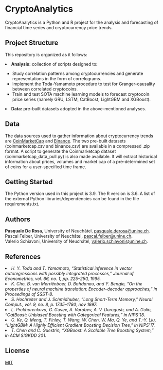 # CryptoAnalytics

CryptoAnalytics is a Python and R project for the analysis and forecasting of financial time series and cryptocurrency price trends.

## Project Structure
This repository is organized as it follows:
<li><b>Analysis:</b> collection of scripts designed to:</li>
<ul type = "square">
<li> Study correlation patterns among cryptocurrencies and generate representations in the form of correlograms.</li>
<li> Implement the Toda-Yamamoto procedure to test for Granger-causality between correlated cryptocoins.</li>
<li> Train and test SOTA machine learning models to forecast cryptocoin price series (namely GRU, LSTM, CatBoost, LightGBM and XGBoost).</li>
</ul>
<li><b>Data:</b> pre-built datasets adopted in the above-mentioned analyses. </li>

## Data
The data sources used to gather information about cryptocurrency trends are [CoinMarketCap](https://www.coinmarketcap.com/) and [Binance](https://www.binance.com/).
The two pre-built datasets (coinmarketcap.csv and binance.csv) are available in a compressed .zip format. A script to generate the Coinmarketcap dataset (coinmarketcap_data_pull.py) is also made available. It will extract historical information about prices, volumes and 
market cap of a pre-determined set of coins for a user-specified time frame.

## Getting Started
The Python version used in this project is 3.9. The R version is 3.6. A list of the external Python libraries/dependencies can be found in the file requirements.txt.

## Authors
<b>Pasquale De Rosa</b>, University of Neuchâtel, [pasquale.derosa@unine.ch](mailto:pasquale.derosa@unine.ch). <br/>
Pascal Felber, University of Neuchâtel, [pascal.felber@unine.ch](mailto:pascal.felber@unine.ch). <br/>
Valerio Schiavoni, University of Neuchâtel, [valerio.schiavoni@unine.ch](mailto:valerio.schiavoni@unine.ch).

## References
<li> <i> H. Y. Toda and T. Yamamoto, “Statistical inference in vector autoregressions with possibly integrated processes,” Journal of Econometrics,
vol. 66, no. 1, pp. 225–250, 1995. </i></li>

<li> <i> K. Cho, B. van Merriënboer, D. Bahdanau, and Y. Bengio, “On the
properties of neural machine translation: Encoder–decoder approaches,”
in Proceedings of SSST-8. </i></li>

<li> <i> S. Hochreiter and J. Schmidhuber, “Long Short-Term Memory,” Neural
Comput., vol. 9, no. 8, p. 1735–1780, nov 1997.</i></li>

<li> <i> L. Prokhorenkova, G. Gusev, A. Vorobev, A. V. Dorogush, and A. Gulin,
“CatBoost: Unbiased Boosting with Categorical Features,” in NIPS’18. </i></li>

<li> <i> G. Ke, Q. Meng, T. Finley, T. Wang, W. Chen, W. Ma, Q. Ye, and T.-Y.
Liu, “LightGBM: A Highly Efficient Gradient Boosting Decision Tree,”
in NIPS’17. </i></li>

<li> <i> T. Chen and C. Guestrin, “XGBoost: A Scalable Tree Boosting System,”
in ACM SIGKDD 201. </i></li>

## License
[MIT](https://choosealicense.com/licenses/mit/)
